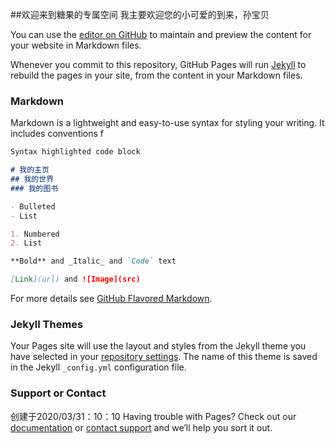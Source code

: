 ##欢迎来到糖果的专属空间
我主要欢迎您的小可爱的到来，孙宝贝

You can use the [editor on GitHub](https://github.com/candy081500/can.github.cn/edit/master/README.md) to maintain and preview the content for your website in Markdown files.

Whenever you commit to this repository, GitHub Pages will run [Jekyll](https://jekyllrb.com/) to rebuild the pages in your site, from the content in your Markdown files.

### Markdown

Markdown is a lightweight and easy-to-use syntax for styling your writing. It includes conventions f

```markdown
Syntax highlighted code block

# 我的主页
## 我的世界
### 我的图书

- Bulleted
- List

1. Numbered
2. List

**Bold** and _Italic_ and `Code` text

[Link](url) and ![Image](src)
```

For more details see [GitHub Flavored Markdown](https://guides.github.com/features/mastering-markdown/).

### Jekyll Themes

Your Pages site will use the layout and styles from the Jekyll theme you have selected in your [repository settings](https://github.com/candy081500/can.github.cn/settings). The name of this theme is saved in the Jekyll `_config.yml` configuration file.

### Support or Contact
创建于2020/03/31：10：10
Having trouble with Pages? Check out our [documentation](https://help.github.com/categories/github-pages-basics/) or [contact support](https://github.com/contact) and we’ll help you sort it out.
